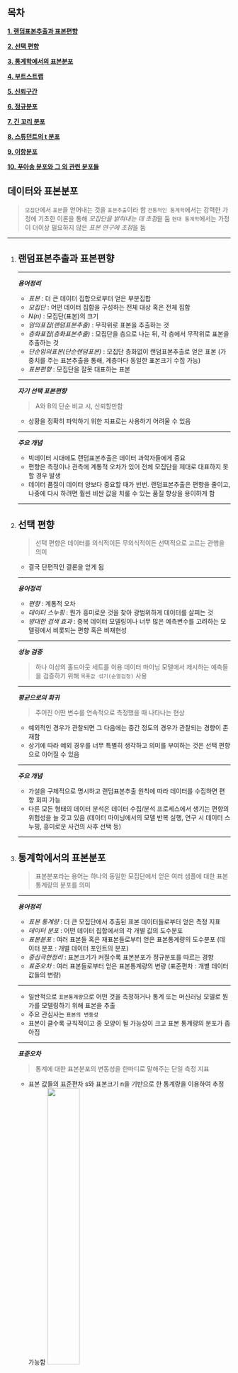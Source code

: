 목차
---
**[1. 랜덤표본추출과 표본편향](#랜덤표본추출과-표본편향)**

**[2. 선택 편향](#선택-편향)**

**[3. 통계학에서의 표본분포](#통계학에서의-표본분포)**  

**[4. 부트스트랩](#부트스트랩)**

**[5. 신뢰구간](#신뢰구간)**

**[6. 정규분포](#정규분포)**  

**[7. 긴 꼬리 분포](#긴-꼬리-분포)**

**[8. 스튜던트의 t 분포](#스튜던트의-t-분포)**

**[9. 이항분포](#이항분포)**

**[10. 푸아송 분포와 그 외 관련 분포들](#푸아송-분포와-그-외-관련-분포들)**



데이터와 표본분포
---
> `모집단`에서 `표본`을 얻어내는 것을 `표본추출`이라 함
> `전통적인 통계학`에서는 강력한 가정에 기초한 이론을 통해 *모집단을 밝혀내는 데 초점*을 둠
> `현대 통계학`에서는 가정이 더이상 필요하지 않은 *표본 연구에 초점*을 둠
---

1. ## 랜덤표본추출과 표본편향
	
	---
	***용어정리***
	+ *표본* : 더 큰 데이터 집합으로부터 얻은 부분집합
	+ *모집단* : 어떤 데이터 집합을 구성하는 전체 대상 혹은 전체 집합
	+ *N(n)* : 모집단(표본)의 크기
	+ *임의표집(랜덤표본추출)* : 무작위로 표본을 추출하는 것
	+ *층화표집(층화표본추출)* : 모집단을 층으로 나눈 뒤, 각 층에서 무작위로 표본을 추출하는 것
	+ *단순임의표본(단순랜덤표본)* : 모집단 층화없이 랜덤표본추출로 얻은 표본 (가중치를 주는 표본추출을 통해, 계층마다 동일한 표본크기 수집 가능)
	+ *표본편향* : 모집단을 잘못 대표하는 표본
	---
	***자기 선택 표본편향***
	> A와 B의 단순 비교 시, 신뢰할만함
	- 상황을 정확히 파악하기 위한 지표로는 사용하기 어려울 수 있음
	---
	***주요 개념***
	- 빅데이터 시대에도 랜덤표본추출은 데이터 과학자들에게 중요
	- 편향은 측정이나 관측에 계통적 오차가 있어 전체 모집단을 제대로 대표하지 못할 경우 발생
	- 데이터 품질이 데이터 양보다 중요할 때가 빈번. 랜덤표본추출은 편향을 줄이고, 나중에 다시 하려면 훨씬 비싼 값을 치룰 수 있는 품질 향상을 용이하게 함
	---
	
2. ## 선택 편향

	> 선택 편향은 데이터를 의식적이든 무의식적이든 선택적으로 고르는 관행을 의미
	- 결국 단편적인 결론을 얻게 됨
	
	---
	***용어정리***
	+ *편향* : 계통적 오차
	+ *데이터 스누핑* : 뭔가 흥미로운 것을 찾아 광범위하게 데이터를 살피는 것
	+ *방대한 검색 효과* : 중복 데이터 모델링이나 너무 많은 예측변수를 고려하는 모델링에서 비롯되는 편향 혹은 비재현성
	---
	***성능 검증***
	> 하나 이상의 홀드아웃 세트를 이용
	> 데이터 마이닝 모델에서 제시하는 예측들을 검증하기 위해 `목푯값 섞기(순열검정)` 사용
	---
	***평균으로의 회귀***
	> 주어진 어떤 변수를 연속적으로 측정했을 때 나타나는 현상
	- 예외적인 경우가 관찰되면 그 다음에는 중간 정도의 경우가 관찰되는 경향이 존재함
	- 상기에 따라 예외 경우를 너무 특별히 생각하고 의미를 부여하는 것은 선택 편향으로 이어질 수 있음
	---
	***주요 개념***
	- 가설을 구체적으로 명시하고 랜덤표본추출 원칙에 따라 데이터를 수집하면 편향 회피 가능
	- 다른 모든 형태의 데이터 분석은 데이터 수집/분석 프로세스에서 생기는 편향의 위험성을 늘 갖고 있음 (데이터 마이닝에서의 모델 반복 실행, 연구 시 데이터 스누핑, 흥미로운 사건의 사후 선택 등)
	---

3. ## 통계학에서의 표본분포

	> 표본분포라는 용어는 하나의 동일한 모집단에서 얻은 여러 샘플에 대한 표본 통계량의 분포를 의미
	
	---
	***용어정리***
	+ *표본 통계량* : 더 큰 모집단에서 추출된 표본 데이터들로부터 얻은 측정 지표
	+ *데이터 분포* : 어떤 데이터 집합에서의 각 개별 값의 도수분포
	+ *표본분포* : 여러 표본들 혹은 재표본들로부터 얻은 표본통계량의 도수분포 (데이터 분포 : 개별 데이터 포인트의 분포)
	+ *중심극한정리* : 표본크기가 커질수록 표본분포가 정규분포를 따르는 경향
	+ *표준오차* : 여러 표본들로부터 얻은 표본통계량의 변량 (표준편차 : 개별 데이터 값들의 변량)
	---
	
	- 일반적으로 `표본통계량`으로 어떤 것을 측정하거나 통계 또는 머신러닝 모델로 뭔가를 모델링하기 위해 표본을 추출
	- 주요 관심사는 `표본의 변동성`
	- 표본이 클수록 규칙적이고 종 모양이 될 가능성이 크고 표본 통계량의 분포가 좁아짐
	
	---
	***표준오차***
	> 통계에 대한 표본분포의 변동성을 한마디로 말해주는 단일 측정 지표
	- 표본 값들의 표준편차 s와 표본크기 n을 기반으로 한 통계량을 이용하여 추정 가능함
	<img src="https://github.com/YounHS/Study_DataScience/blob/master/2.%20%EB%8D%B0%EC%9D%B4%ED%84%B0%EC%99%80%20%ED%91%9C%EB%B3%B8%EB%B6%84%ED%8F%AC/pic/%ED%91%9C%EC%A4%80%EC%98%A4%EC%B0%A8.png" width="40%"><br>
	- 표준오차와 표본크기 사이의 관계를 때로 n 제곱근의 법칙이라고 함 (ex. 표준오차를 2배로 줄이려면 표본 크기를 4배 증가시켜야함)
	- 표준오차를 측정할 때 고려할 사항
		+ 모집단에서 완전히 새로운 샘플들을 다량 수집
		+ 각각의 새 샘플에 대해 통계량을 계산
		+ 상기에서 얻은 통계량의 표준편차를 계산하고 이를 표준오차의 추정치로 사용
	---
	***주요 개념***
	- 표본통계량의 도수분포는 그 해당 지표가 표본마다 다르게 나타날 수 있음을 보여줌
	- 부트스트랩 방식 혹은 중심극한정리에 의존하는 공식을 통해 표본분포 추정이 가능함
	- 표준오차는 표본통계량의 변동성을 요약하는 주요 지표임
	---
	
4. ## 부트스트랩

	> 부트스트랩 절차
	1. 현재 있는 표본에서 추가적으로 표본을 복원추출
	2. 각 표본에 대한 통계량과 모델을 다시 계산
	
	---
	***용어정리***
	+ *부트스트랩 표본* : 관측 데이터 집합으로부터 얻은 복원추출 표본
	+ *재표집(재표본추출, 리샘플링)* : 관측 데이터로부터 반복해서 표본추출하는 과정. 부트스트랩과 순열(셔플링) 과정을 포함
	---
	---
	***부트스트랩 아이디어***
	<br><img src="https://github.com/YounHS/Study_DataScience/blob/master/2.%20%EB%8D%B0%EC%9D%B4%ED%84%B0%EC%99%80%20%ED%91%9C%EB%B3%B8%EB%B6%84%ED%8F%AC/pic/%EB%B6%80%ED%8A%B8%EC%8A%A4%ED%8A%B8%EB%9E%A9.jpg" width="40%"><br>
	- 엄청난 횟수로 표본을 반복 복제하는 것은 아님
	- 각각의 표본을 뽑은 후, 각 관측치를 다시 원래 자리에 돌려놓는 본원추출으로 대체함
	- 상기 방식 사용 시, 표본을 뽑을 때마다 각 원소가 뽑힐 확률은 그대로 유지하면서 무한한 크기의 모집단 생성이 가능함
	---
	> **크기가 n인 샘플의 평균을 구하는 부트스트랩 재표본추출 알고리즘**
	1. 샘플 값을 하나 뽑아서 기록하고 제자리에 배치
	2. n번 반복
	3. 재표본추출된 값의 평균을 기록
	4,. 1~3단계를 R번 반복 (R은 임의로 설정, R 값이 클수록 표준오차나 신뢰구간에 대한 추정이 더 정확해짐)
	5. R개의 결과를 사용하여<br>
		a. 그것들의 표준편차 (표본평균의 표준오차)를 계산<br>
		b. 히스토그램 또는 상자그림을 그림<br>
		c. 신뢰구간 찾기
	---
	---
	***CAUTION***
	> 부트스트랩은 표본크기가 작은 것을 보완하기 위한 것도, 새 데이터를 만드는 것도, 기존 데이터셋의 빈 곳을 채우는 것도 아님
	> 모집단에서 추가적으로 표본을 뽑는다고 할 때, 그 표본이 얼마나 원래 표본과 비슷할지를 알려줄 뿐임
	---
	***재표본추출 대 부트스트래핑***
	> 종종 재표본추출과 부트스트랩이 비슷한 의미로 사용됨
	> 재표본추출은 여러 표본이 결합되어 비복원추출을 수행할 수 있는 순영 과정을 
	---
	***주요 개념***
	- 부트스트랩(데이터로부터 복원추출)은 표본통계량의 변동성으 평가하는 강력한 도구
	- 부트스트랩은 표본분포의 수학적 근사치에 대한 엄청난 연구 없이도 다양한 환경에서 유사한 방식으로 적용 가능
	- 수학적 근사가 어려운 통계량에 대해서도 샘플링 분포 추정 가능
	- 예측 모델을 적용할 때, 여러 부트스트랩 표본들로부터 얻은 예측값을 모아, 결론을 만드는 것(배깅)이 단일 모델을 사용하는 것보다 좋음
	---
	
5. ## 신뢰구간
